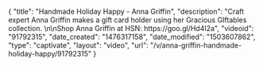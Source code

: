 {
    "title": "Handmade Holiday Happy - Anna Griffin",
    "description": "Craft expert Anna Griffin makes a gift card holder using her Gracious GIftables collection. \n\nShop Anna Griffin at HSN: https:\/\/goo.gl\/Hd4I2a",
    "videoid": "91792315",
    "date_created": "1476317158",
    "date_modified": "1503607862",
    "type": "captivate",
    "layout": "video",
    "url": "\/v\/anna-griffin-handmade-holiday-happy\/91792315"
}